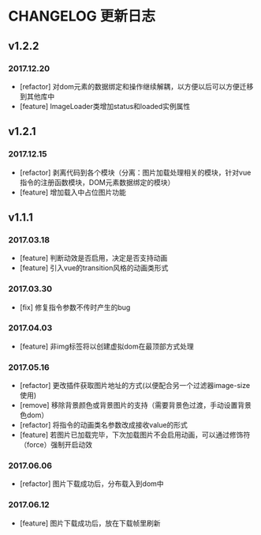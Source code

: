 # CHANGELOG 更新日志

## v1.2.2
### 2017.12.20
- [refactor] 对dom元素的数据绑定和操作继续解耦，以方便以后可以方便迁移到其他库中
- [feature] ImageLoader类增加status和loaded实例属性

## v1.2.1
### 2017.12.15
- [refactor] 剥离代码到各个模块（分离：图片加载处理相关的模块，针对vue指令的注册函数模块，DOM元素数据绑定的模块）
- [feature] 增加载入中占位图片功能

## v1.1.1
### 2017.03.18
- [feature] 判断动效是否启用，决定是否支持动画
- [feature] 引入vue的transition风格的动画类形式

### 2017.03.30
- [fix] 修复指令参数不传时产生的bug

### 2017.04.03
- [feature] 非img标签将以创建虚拟dom在最顶部方式处理

### 2017.05.16
- [refactor] 更改插件获取图片地址的方式(以便配合另一个过滤器image-size使用)
- [remove] 移除背景颜色或背景图片的支持（需要背景色过渡，手动设置背景色dom）
- [refactor] 将指令的动画类名参数改成接收value的形式
- [feature] 若图片已加载完毕，下次加载图片不会启用动画，可以通过修饰符（force）强制开启动效

### 2017.06.06
- [refactor] 图片下载成功后，分布载入到dom中

### 2017.06.12
- [feature] 图片下载成功后，放在下载帧里刷新